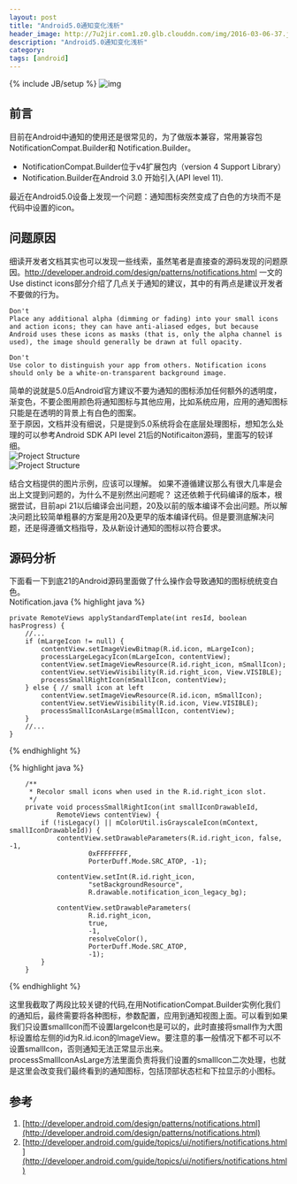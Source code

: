 ```yaml
---
layout: post
title: "Android5.0通知变化浅析"
header_image: http://7u2jir.com1.z0.glb.clouddn.com/img/2016-03-06-37.jpg
description: "Android5.0通知变化浅析"
category: 
tags: [android]
---
```

{% include JB/setup %}
![img](http://7u2jir.com1.z0.glb.clouddn.com/img/2016-03-06-38.jpg)

## 前言
目前在Android中通知的使用还是很常见的，为了做版本兼容，常用兼容包NotificationCompat.Builder和 Notification.Builder。

* NotificationCompat.Builder位于v4扩展包内（version 4 Support Library）
* Notification.Builder在Android 3.0 开始引入(API level 11).

最近在Android5.0设备上发现一个问题：通知图标突然变成了白色的方块而不是代码中设置的icon。


## 问题原因
细读开发者文档其实也可以发现一些线索，虽然笔者是直接查的源码发现的问题原因。http://developer.android.com/design/patterns/notifications.html 一文的Use distinct icons部分介绍了几点关于通知的建议，其中的有两点是建议开发者不要做的行为。  

	Don't
	Place any additional alpha (dimming or fading) into your small icons and action icons; they can have anti-aliased edges, but because Android uses these icons as masks (that is, only the alpha channel is used), the image should generally be drawn at full opacity.
	
	Don't
	Use color to distinguish your app from others. Notification icons should only be a white-on-transparent background image.

简单的说就是5.0后Android官方建议不要为通知的图标添加任何额外的透明度，渐变色，不要企图用颜色将通知图标与其他应用，比如系统应用，应用的通知图标只能是在透明的背景上有白色的图案。  
至于原因，文档并没有细说，只是提到5.0系统将会在底层处理图标，想知怎么处理的可以参考Android SDK API level 21后的Notificaiton源码，里面写的较详细。  
![Project Structure](http://7u2jir.com1.z0.glb.clouddn.com/ProductIcons.png)  
![Project Structure](http://7u2jir.com1.z0.glb.clouddn.com/basic_combo.png)

结合文档提供的图片示例，应该可以理解。
如果不遵循建议那么有很大几率是会出上文提到问题的，为什么不是别然出问题呢？
这还依赖于代码编译的版本，根据尝试，目前api 21以后编译会出问题，20及以前的版本编译不会出问题。所以解决问题比较简单粗暴的方案是用20及更早的版本编译代码。但是要测底解决问题，还是得遵循文档指导，及从新设计通知的图标以符合要求。

## 源码分析
下面看一下到底21的Android源码里面做了什么操作会导致通知的图标统统变白色。  
Notification.java
{% highlight java %}
	
	private RemoteViews applyStandardTemplate(int resId, boolean 	hasProgress) {
		//...
		if (mLargeIcon != null) {
        	contentView.setImageViewBitmap(R.id.icon, mLargeIcon);
         	processLargeLegacyIcon(mLargeIcon, contentView);
         	contentView.setImageViewResource(R.id.right_icon, mSmallIcon);
         	contentView.setViewVisibility(R.id.right_icon, View.VISIBLE);
         	processSmallRightIcon(mSmallIcon, contentView);
     	} else { // small icon at left
         	contentView.setImageViewResource(R.id.icon, mSmallIcon);
         	contentView.setViewVisibility(R.id.icon, View.VISIBLE);
         	processSmallIconAsLarge(mSmallIcon, contentView);
    	}
    	//...
	}
{% endhighlight %}

{% highlight java %}

        /**
         * Recolor small icons when used in the R.id.right_icon slot.
         */
        private void processSmallRightIcon(int smallIconDrawableId,
                RemoteViews contentView) {
            if (!isLegacy() || mColorUtil.isGrayscaleIcon(mContext, smallIconDrawableId)) {
                contentView.setDrawableParameters(R.id.right_icon, false, -1,
                        0xFFFFFFFF,
                        PorterDuff.Mode.SRC_ATOP, -1);

                contentView.setInt(R.id.right_icon,
                        "setBackgroundResource",
                        R.drawable.notification_icon_legacy_bg);

                contentView.setDrawableParameters(
                        R.id.right_icon,
                        true,
                        -1,
                        resolveColor(),
                        PorterDuff.Mode.SRC_ATOP,
                        -1);
            }
        }
{% endhighlight %}
	
这里我截取了两段比较关键的代码,在用NotificationCompat.Builder实例化我们的通知后，最终需要将各种图标，参数配置，应用到通知视图上面。可以看到如果我们只设置smallIcon而不设置largeIcon也是可以的，此时直接将small作为大图标设置给左侧的id为R.id.icon的ImageView。要注意的事一般情况下都不可以不设置smallIcon，否则通知无法正常显示出来。  
processSmallIconAsLarge方法里面负责将我们设置的smallIcon二次处理，也就是这里会改变我们最终看到的通知图标，包括顶部状态栏和下拉显示的小图标。
	
	
	
## 参考
1. [http://developer.android.com/design/patterns/notifications.html](http://developer.android.com/design/patterns/notifications.html)
2. [http://developer.android.com/guide/topics/ui/notifiers/notifications.html](http://developer.android.com/guide/topics/ui/notifiers/notifications.html)